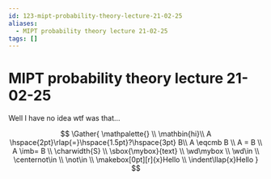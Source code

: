 ```yaml
---
id: 123-mipt-probability-theory-lecture-21-02-25
aliases:
  - MIPT probability theory lecture 21-02-25
tags: []
---
```


# MIPT probability theory lecture 21-02-25

Well I have no idea wtf was that...

$$
\Gather{
\mathpalette{} \\
\mathbin{hi}\\
A \hspace{2pt}\rlap{=}\hspace{1.5pt}?\hspace{3pt} B\\
A \eqcmb B \\
A = B \\
A \imb= B \\
\charwidth{S} \\
\sbox{\mybox}{text} \\
\wd\mybox \\
\wd\in \\
\centernot\in \\
\not\in \\
\makebox[0pt][r]{x}Hello \\
\indent\llap{x}Hello
}
$$
